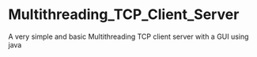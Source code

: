 # Multithreading_TCP_Client_Server
A very simple and basic Multithreading TCP client server with a GUI  using java
